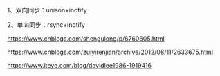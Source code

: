  

1、双向同步：unison+inotify

2、单向同步：rsync+inotify





https://www.cnblogs.com/shengulong/p/6760605.html





https://www.cnblogs.com/zuiyirenjian/archive/2012/08/11/2633675.html



https://www.iteye.com/blog/davidlee1986-1919416

